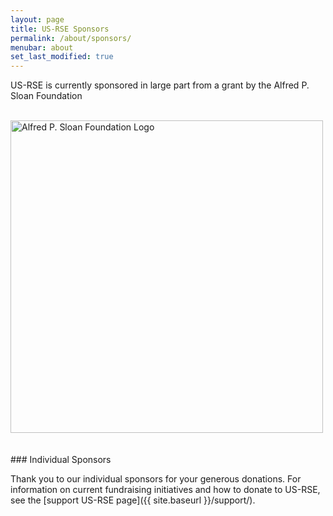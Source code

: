 ```yaml
---
layout: page
title: US-RSE Sponsors
permalink: /about/sponsors/
menubar: about
set_last_modified: true
---
```


US-RSE is currently sponsored in large part from a grant by the Alfred P. Sloan Foundation

<br>

<img src="{{ site.baseurl }}/assets/img/Sloan-Logo-Gold-Blue.png" alt="Alfred P. Sloan Foundation Logo" style="width:500px;">

<br>
<br>
<br>
### Individual Sponsors

Thank you to our individual sponsors for your generous donations. 
For information on current fundraising initiatives and how to donate to US-RSE, see the [support US-RSE page]({{ site.baseurl }}/support/).


